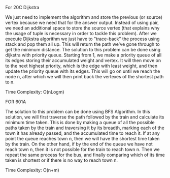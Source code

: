 

For 20C Dijkstra

We just need to implement the algorithm and store the previous (or source) vertex because we need that for the answer output. 
Instead of using pair, we need an additional space to store the source vertex (that explains why the usage of tuple is necessary
in order to tackle this problem). After we execute Dijkstra algorithm we just have to "trace-back" the process using stack and pop them
all up. This will return the path we've gone through to get the minimum distance. The solution to this problem can be done using 
dijkstra with priority queue. Starting from 1, we make a priority queue of all its edges storing their accumulated weight and vertex. 
It will then move on to the next highest priority, which is the edge with least weight, and then update the priority queue with its 
edges. This will go on until we reach the node n, after which we will then print back the vertexes of the shortest path to n.

Time Complexity: O(nLogm)


FOR 601A

The solution to this problem can be done using BFS Algorithm. 
In this solution, we will first traverse the path followed by the train and calculate its minimum time taken. 
This is done by making a queue of all the possible paths taken by the train and traversing it by its breadth, marking each of the town
it has already passed, and the accumulated time to reach it. If at any point the queue reaches town n, then we will have the shortest
time taken by the train. On the other hand, if by the end of the queue we have not reach town n, then it is not possible for the train 
to reach town n. Then we repeat the same process for the bus, and finally comparing which of its time taken is shortest or if there is 
no way to reach town n.

Time Complexity: O(n+m)


